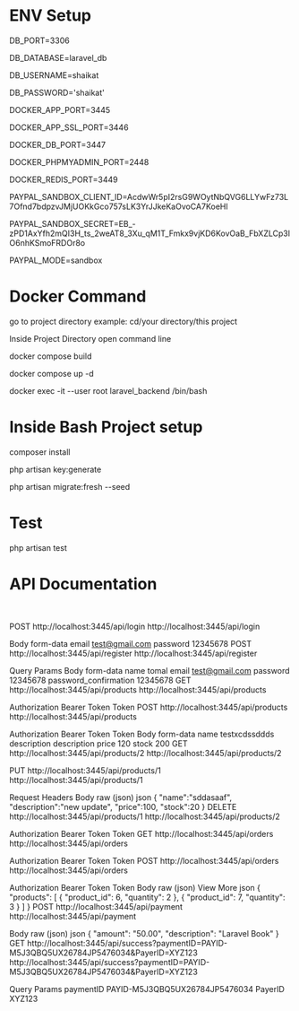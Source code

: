 
# ENV Setup
DB_PORT=3306

DB_DATABASE=laravel_db

DB_USERNAME=shaikat

DB_PASSWORD='shaikat'


DOCKER_APP_PORT=3445

DOCKER_APP_SSL_PORT=3446

DOCKER_DB_PORT=3447

DOCKER_PHPMYADMIN_PORT=2448

DOCKER_REDIS_PORT=3449

PAYPAL_SANDBOX_CLIENT_ID=AcdwWr5pI2rsG9WOytNbQVG6LLYwFz73L7Ofnd7bdpzvJMjUOKkGco757sLK3YrJJkeKaOvoCA7KoeHl


PAYPAL_SANDBOX_SECRET=EB_-zPD1AxYfh2mQI3H_ts_2weAT8_3Xu_qM1T_Fmkx9vjKD6KovOaB_FbXZLCp3lO6nhKSmoFRDOr8o


PAYPAL_MODE=sandbox

# Docker Command
go to project directory example: cd/your directory/this project

Inside Project Directory open command line

docker compose build

docker compose up -d

docker exec -it --user root laravel_backend /bin/bash

# Inside Bash Project setup

composer install

php artisan key:generate

php artisan migrate:fresh --seed

# Test
php artisan test
# API Documentation

﻿

POST
http://localhost:3445/api/login
http://localhost:3445/api/login
﻿

Body
form-data
email
test@gmail.com
password
12345678
POST
http://localhost:3445/api/register
http://localhost:3445/api/register
﻿

Query Params
Body
form-data
name
tomal
email
test@gmail.com
password
12345678
password_confirmation
12345678
GET
http://localhost:3445/api/products
http://localhost:3445/api/products
﻿

Authorization
Bearer Token
Token
<token>
POST
http://localhost:3445/api/products
http://localhost:3445/api/products
﻿

Authorization
Bearer Token
Token
<token>
Body
form-data
name
testxcdssddds
description
description
price
120
stock
200
GET
http://localhost:3445/api/products/2
http://localhost:3445/api/products/2
﻿

PUT
http://localhost:3445/api/products/1
http://localhost:3445/api/products/1
﻿

Request Headers
Body
raw (json)
json
{
"name":"sddasaaf",
"description":"new update",
"price":100,
"stock":20
}
DELETE
http://localhost:3445/api/products/1
http://localhost:3445/api/products/2
﻿

Authorization
Bearer Token
Token
<token>
GET
http://localhost:3445/api/orders
http://localhost:3445/api/orders
﻿

Authorization
Bearer Token
Token
<token>
POST
http://localhost:3445/api/orders
http://localhost:3445/api/orders
﻿

Authorization
Bearer Token
Token
<token>
Body
raw (json)
View More
json
{
"products": [
{
"product_id": 6,
"quantity": 2
},
{
"product_id": 7,
"quantity": 3
}
]
}
POST
http://localhost:3445/api/payment
http://localhost:3445/api/payment
﻿

Body
raw (json)
json
{
"amount": "50.00",
"description": "Laravel Book"
}
GET
http://localhost:3445/api/success?paymentID=PAYID-M5J3QBQ5UX26784JP5476034&PayerID=XYZ123
http://localhost:3445/api/success?paymentID=PAYID-M5J3QBQ5UX26784JP5476034&PayerID=XYZ123
﻿

Query Params
paymentID
PAYID-M5J3QBQ5UX26784JP5476034
PayerID
XYZ123
